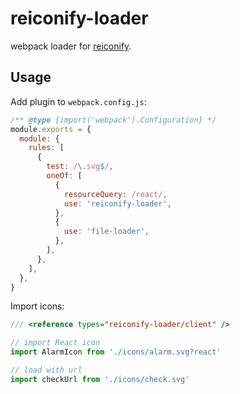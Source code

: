 # reiconify-loader

webpack loader for [reiconify](https://github.com/ambar/reiconify).

## Usage

Add plugin to `webpack.config.js`:

```js
/** @type {import('webpack').Configuration} */
module.exports = {
  module: {
    rules: [
      {
        test: /\.svg$/,
        oneOf: [
          {
            resourceQuery: /react/,
            use: 'reiconify-loader',
          },
          {
            use: 'file-loader',
          },
        ],
      },
    ],
  },
}
```

Import icons:

```js
/// <reference types="reiconify-loader/client" />

// import React icon
import AlarmIcon from './icons/alarm.svg?react'

// load with url
import checkUrl from './icons/check.svg'
```
